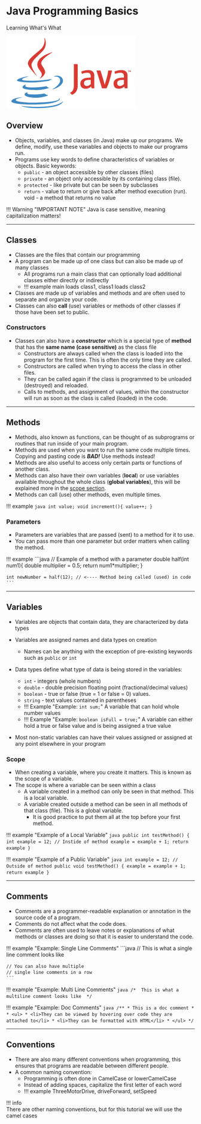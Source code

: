 # Java Programming Basics

Learning What's What

![Java](../assets/images/java.png)

## Overview

- Objects, variables, and classes (in Java) make up our programs. We define, modify, use these variables and objects to make our programs run.
- Programs use key words to define characteristics of variables or objects. Basic keywords:
    - `public` - an object accessible by other classes (files)
    - `private` - an object only accessible by its containing class (file).
    - `protected` - like private but can be seen by subclasses
    - `return` - value to return or give back after method execution (run). void - a method that returns no value

!!! Warning "IMPORTANT NOTE"
	Java is case sensitive, meaning capitalization matters!
***

## Classes

- Classes are the files that contain our programming
- A program can be made up of one class but can also be made up of many classes
    - All programs run a main class that can optionally load additional classes either directly or indirectly 
    - !!! example
    	main loads class1, class1 loads class2
- Classes are made up of variables and methods and are often used to separate and organize your code.
- Classes can also **call** (use) variables or methods of other classes if those have been set to public.

### Constructors

- Classes can also have a ***constructor*** which is a special type of **method** that has the **same name (case sensitive)** as the class file
    - Constructors are always called when the class is loaded into the program for the first time. This is often the only time they are called.
    - Constructors are called when trying to access the class in other files.
    - They can be called again if the class is programmed to be unloaded (destroyed) and reloaded.
    - Calls to methods, and assignment of values, within the constructor will run as soon as the class is called (loaded) in the code.

***

## Methods

- Methods, also known as functions, can be thought of as subprograms or routines that run inside of your main program.
- Methods are used when you want to run the same code multiple times. Copying and pasting code is ***BAD!*** Use methods instead!
- Methods are also useful to access only certain parts or functions of another class.
- Methods can also have their own variables (**local**) or use variables available throughout the whole class (**global variables**), this will be explained more in the [scope section](#scope).
- Methods can call (use) other methods, even multiple times.

!!! example
	```java
	int value;
    void increment(){
		value++;
	}
	```

### Parameters

- Parameters are variables that are passed (sent) to a method for it to use.
- You can pass more than one parameter but order matters when calling the method.

!!! example
	```java
    // Example of a method with a parameter
    double half(int num1){ 
        double multiplier = 0.5;
        return num1*multiplier; 
    }

    int newNumber = half(12); // <---- Method being called (used) in code
	```

***

## Variables

- Variables are objects that contain data, they are characterized by data types
- Variables are assigned names and data types on creation
    - Names can be anything with the exception of pre-existing keywords such as `public` or `int`
- Data types define what type of data is being stored in the variables:
    - `int` - integers (whole numbers)
    - `double` - double precision floating point (fractional/decimal values) 
    - `boolean` - true or false (true = 1 or false = 0) values.
    - `string` - text values contained in parentheses
    - !!! Example "Example: `int sum;`"
    	A variable that can hold whole number values
	- !!! Example "Example: `boolean isFull = true;`"
    	A variable can either hold a true or false value and is being assigned a true value

- Most non-static variables can have their values assigned or assigned at any point elsewhere in your program
  
### Scope

- When creating a variable, where you create it matters. This is known as the scope of a variable.
- The scope is where a variable can be seen within a class
    - A variable created in a method can only be seen in that method. This is a local variable.
    - A variable created outside a method can be seen in all methods of that class (file). This is a global variable.
        - It is good practice to put them all at the top before your first method.

!!! example "Example of a Local Variable"
	```java
    public int testMethod() {
        int example = 12; // Instide of method
        example = example + 1;
        return example
    }
	```    

!!! example "Example of a Public Variable"
	```java
    int example = 12; // Outside of method
    public void testMethod() {
        example = example + 1;
        return example
    }
	```
***

## Comments

- Comments are a programmer-readable explanation or annotation in the source code of a program.
- Comments do not affect what the code does.
- Comments are often used to leave notes or explanations of what methods or classes are doing so that it is easier to understand the code.

!!! example "Example: Single Line Comments"
	```java
    // This is what a single line comment looks like

    // You can also have multiple
    // single line comments in a row
    ```

!!! example "Example: Multi Line Comments"
	```java
    /* 
    This is what a
    multiline comment
    looks like 
    */
    ```

!!! example "Example: Doc Comments"
	```java
    /**
     * This is a doc comment
     * 
     * <ul>
     * <li>They can be viewed by hovering over code they are attached to</li>
     * <li>They can be formatted with HTML</li>
     * </ul>
    */
	```

***

## Conventions

- There are also many different conventions when programming, this ensures that programs are readable between different people.
- A common naming convention:
    - Programming is often done in CamelCase or lowerCamelCase
    - Instead of adding spaces, capitalize the first letter of each word 
    - !!! example
        ThreeMotorDrive, driveForward, setSpeed

!!! info  
    There are other naming conventions, but for this tutorial we will use the camel cases

